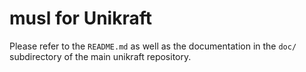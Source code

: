 musl for Unikraft
===================

Please refer to the `README.md` as well as the documentation in the `doc/`
subdirectory of the main unikraft repository.
